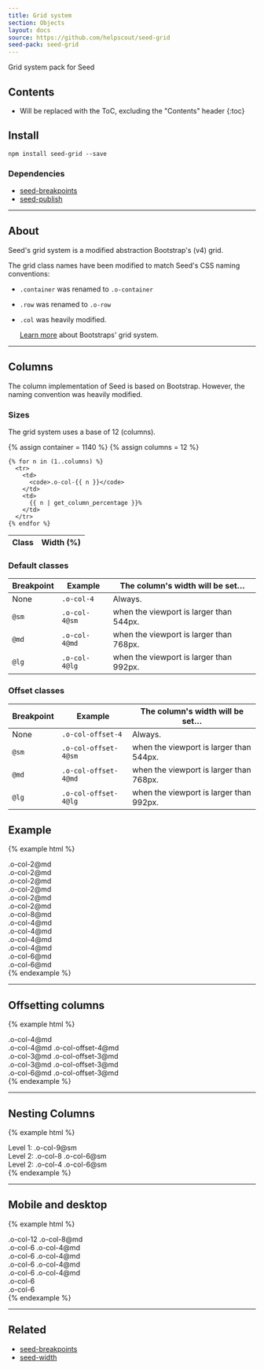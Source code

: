 ```yaml
---
title: Grid system
section: Objects
layout: docs
source: https://github.com/helpscout/seed-grid
seed-pack: seed-grid
---
```


Grid system pack for Seed

## Contents

* Will be replaced with the ToC, excluding the "Contents" header
{:toc}

## Install

```
npm install seed-grid --save
```



### Dependencies

* [seed-breakpoints](/packs/seed-breakpoints)
* [seed-publish](/packs/seed-publish)



---


## About

Seed's grid system is a modified abstraction Bootstrap's (v4) grid.

The grid class names have been modified to match Seed's CSS naming conventions:

* ``.container`` was renamed to ``.o-container``
* ``.row`` was renamed to ``.o-row``
* ``.col`` was heavily modified.

  <a href="http://v4-alpha.getbootstrap.com/layout/grid/" target="_blank">Learn more</a> about Bootstraps' grid system.


---


## Columns

The column implementation of Seed is based on Bootstrap. However, the naming convention was heavily modified.

### Sizes

The grid system uses a base of 12 (columns).

<table class="c-table">
  <thead>
    <tr>
      <th>
        Class
      </th>
      <th>
        Width (%)
      </th>
    </tr>
  </thead>
  <tbody>
    {% assign container = 1140 %}
    {% assign columns = 12 %}

    {% for n in (1..columns) %}
      <tr>
        <td>
          <code>.o-col-{{ n }}</code>
        </td>
        <td>
          {{ n | get_column_percentage }}%
        </td>
      </tr>
    {% endfor %}
  </tbody>
</table>



### Default classes

<table class="c-table">
  <thead>
    <tr>
      <th>
        Breakpoint
      </th>
      <th>
        Example
      </th>
      <th>
        The column's width will be set…
      </th>
    </tr>
  </thead>
  <tbody>
    <tr>
      <td>
        None
      </td>
      <td>
        <code>.o-col-4</code>
      </td>
      <td>
        Always.
      </td>
    </tr>
    <tr>
      <td>
        <code>@sm</code>
      </td>
      <td>
        <code>.o-col-4@sm</code>
      </td>
      <td>
        when the viewport is larger than 544px.
      </td>
    </tr>
    <tr>
      <td>
        <code>@md</code>
      </td>
      <td>
        <code>.o-col-4@md</code>
      </td>
      <td>
        when the viewport is larger than 768px.
      </td>
    </tr>
    <tr>
      <td>
        <code>@lg</code>
      </td>
      <td>
        <code>.o-col-4@lg</code>
      </td>
      <td>
        when the viewport is larger than 992px.
      </td>
    </tr>
  </tbody>
</table>



### Offset classes

<table class="c-table">
  <thead>
    <tr>
      <th>
        Breakpoint
      </th>
      <th>
        Example
      </th>
      <th>
        The column's width will be set…
      </th>
    </tr>
  </thead>
  <tbody>
    <tr>
      <td>
        None
      </td>
      <td>
        <code>.o-col-offset-4</code>
      </td>
      <td>
        Always.
      </td>
    </tr>
    <tr>
      <td>
        <code>@sm</code>
      </td>
      <td>
        <code>.o-col-offset-4@sm</code>
      </td>
      <td>
        when the viewport is larger than 544px.
      </td>
    </tr>
    <tr>
      <td>
        <code>@md</code>
      </td>
      <td>
        <code>.o-col-offset-4@md</code>
      </td>
      <td>
        when the viewport is larger than 768px.
      </td>
    </tr>
    <tr>
      <td>
        <code>@lg</code>
      </td>
      <td>
        <code>.o-col-offset-4@lg</code>
      </td>
      <td>
        when the viewport is larger than 992px.
      </td>
    </tr>
  </tbody>
</table>



## Example

{% example html %}
<div class="o-container">
  <div class="o-row">
    <div class="o-col-2@md">.o-col-2@md</div>
    <div class="o-col-2@md">.o-col-2@md</div>
    <div class="o-col-2@md">.o-col-2@md</div>
    <div class="o-col-2@md">.o-col-2@md</div>
    <div class="o-col-2@md">.o-col-2@md</div>
    <div class="o-col-2@md">.o-col-2@md</div>
  </div>
  <div class="o-row">
    <div class="o-col-8@md">.o-col-8@md</div>
    <div class="o-col-4@md">.o-col-4@md</div>
  </div>
  <div class="o-row">
    <div class="o-col-4@md">.o-col-4@md</div>
    <div class="o-col-4@md">.o-col-4@md</div>
    <div class="o-col-4@md">.o-col-4@md</div>
  </div>
  <div class="o-row">
    <div class="o-col-6@md">.o-col-6@md</div>
    <div class="o-col-6@md">.o-col-6@md</div>
  </div>
</div>
{% endexample %}


---


## Offsetting columns

{% example html %}
<div class="o-row">
  <div class="o-col-4@md">.o-col-4@md</div>
  <div class="o-col-4@md o-col-offset-4@md">.o-col-4@md .o-col-offset-4@md</div>
</div>
<div class="o-row">
  <div class="o-col-3@md o-col-offset-3@md">.o-col-3@md .o-col-offset-3@md</div>
  <div class="o-col-3@md o-col-offset-3@md">.o-col-3@md .o-col-offset-3@md</div>
</div>
<div class="o-row">
  <div class="o-col-6@md o-col-offset-3@md">.o-col-6@md .o-col-offset-3@md</div>
</div>
{% endexample %}


---


## Nesting Columns

{% example html %}
<div class="o-row">
  <div class="o-col-9@sm">
    Level 1: .o-col-9@sm
    <div class="o-row">
      <div class="o-col-8 o-col-6@sm">
        Level 2: .o-col-8 .o-col-6@sm
      </div>
      <div class="o-col-4 o-col-6@sm">
        Level 2: .o-col-4 .o-col-6@sm
      </div>
    </div>
  </div>
</div>
{% endexample %}


---


## Mobile and desktop

{% example html %}
<!-- Stack the columns on mobile by making one full-width and the other half-width -->
<div class="o-row">
  <div class="o-col-12 o-col-8@md">.o-col-12 .o-col-8@md</div>
  <div class="o-col-6 o-col-4@md">.o-col-6 .o-col-4@md</div>
</div>
<!-- Columns start at 50% wide on mobile and bump up to 33.3% wide on desktop -->
<div class="o-row">
  <div class="o-col-6 o-col-4@md">.o-col-6 .o-col-4@md</div>
  <div class="o-col-6 o-col-4@md">.o-col-6 .o-col-4@md</div>
  <div class="o-col-6 o-col-4@md">.o-col-6 .o-col-4@md</div>
</div>
<!-- Columns are always 50% wide, on mobile and desktop -->
<div class="o-row">
  <div class="o-col-6">.o-col-6</div>
  <div class="o-col-6">.o-col-6</div>
</div>
{% endexample %}


---


## Related

* [seed-breakpoints](/packs/seed-breakpoints)
* [seed-width](/packs/seed-width)
